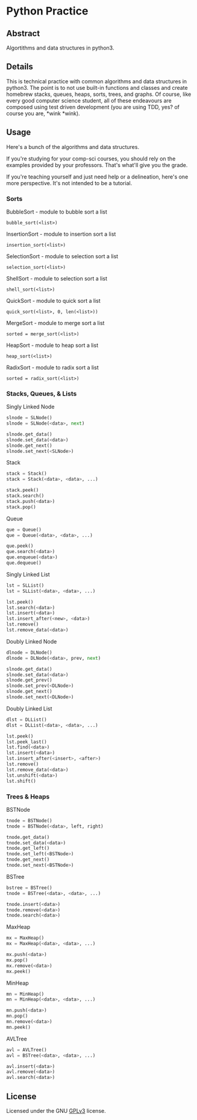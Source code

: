 # Python Practice #

## Abstract ##

Algortithms and data structures in python3.

## Details ##

This is technical practice with common algorithms and data structures in python3. The point is to not use built-in functions and classes and create homebrew stacks, queues, heaps, sorts, trees, and graphs. Of course, like every good computer science student, all of these endeavours are composed using test driven development (you are using TDD, yes? of course you are, \*wink \*wink).

## Usage ##

Here's a bunch of the algorithms and data structures.

If you're studying for your comp-sci courses, you should rely on the examples provided by your professors. That's what'll give you the grade.

If you're teaching yourself and just need help or a delineation, here's one more perspective. It's not intended to be a tutorial.

### Sorts ###

BubbleSort - module to bubble sort a list

```
bubble_sort(<list>)
```

InsertionSort - module to insertion sort a list

```
insertion_sort(<list>)
```

SelectionSort - module to selection sort a list

```
selection_sort(<list>)
```

ShellSort - module to selection sort a list

```
shell_sort(<list>)
```

QuickSort - module to quick sort a list

```
quick_sort(<list>, 0, len(<list>))
```

MergeSort - module to merge sort a list

```
sorted = merge_sort(<list>)
```

HeapSort - module to heap sort a list

```
heap_sort(<list>)
```

RadixSort - module to radix sort a list

```
sorted = radix_sort(<list>)
```


### Stacks, Queues, & Lists ###

Singly Linked Node

```Python
slnode = SLNode()
slnode = SLNode(<data>, next)

slnode.get_data()
slnode.set_data(<data>)
slnode.get_next()
slnode.set_next(<SLNode>)
```

Stack

```Python
stack = Stack()
stack = Stack(<data>, <data>, ...)

stack.peek()
stack.search()
stack.push(<data>)
stack.pop()
```

Queue

```Python
que = Queue()
que = Queue(<data>, <data>, ...)

que.peek()
que.search(<data>)
que.enqueue(<data>)
que.dequeue()
```

Singly Linked List

```Python
lst = SLList()
lst = SLList(<data>, <data>, ...)

lst.peek()
lst.search(<data>)
lst.insert(<data>)
lst.insert_after(<new>, <data>)
lst.remove()
lst.remove_data(<data>)
```

Doubly Linked Node

```Python
dlnode = DLNode()
dlnode = DLNode(<data>, prev, next)

slnode.get_data()
slnode.set_data(<data>)
slnode.get_prev()
slnode.set_prev(<DLNode>)
slnode.get_next()
slnode.set_next(<DLNode>)
```

Doubly Linked List

```Python
dlst = DLList()
dlst = DLList(<data>, <data>, ...)

lst.peek()
lst.peek_last()
lst.find(<data>)
lst.insert(<data>)
lst.insert_after(<insert>, <after>)
lst.remove()
lst.remove_data(<data>)
lst.unshift(<data>)
lst.shift()
```

### Trees & Heaps ###

BSTNode

```Python
tnode = BSTNode()
tnode = BSTNode(<data>, left, right)

tnode.get_data()
tnode.set_data(<data>)
tnode.get_left()
tnode.set_left(<BSTNode>)
tnode.get_next()
tnode.set_next(<BSTNode>)
```

BSTree

```Python
bstree = BSTree()
tnode = BSTree(<data>, <data>, ...)

tnode.insert(<data>)
tnode.remove(<data>)
tnode.search(<data>)
```

MaxHeap

```Python
mx = MaxHeap()
mx = MaxHeap(<data>, <data>, ...)

mx.push(<data>)
mx.pop()
mx.remove(<data>)
mx.peek()
```

MinHeap

```Python
mn = MinHeap()
mn = MinHeap(<data>, <data>, ...)

mn.push(<data>)
mn.pop()
mn.remove(<data>)
mn.peek()
```

AVLTree

```Python
avl = AVLTree()
avl = BSTree(<data>, <data>, ...)

avl.insert(<data>)
avl.remove(<data>)
avl.search(<data>)
```

## License ##

Licensed under the GNU [GPLv3](https://www.gnu.org/licenses/gpl-3.0.en.html) license.
